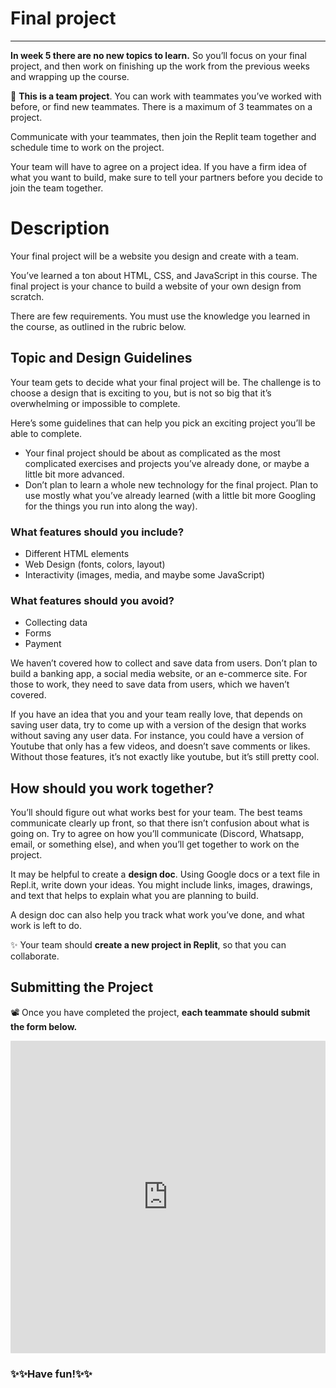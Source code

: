 # Final project

---

**In week 5 there are no new topics to learn.** So you’ll focus on your final project, and then work on finishing up the work from the previous weeks and wrapping up the course.

<aside>

👥 **This is a team project**. You can work with teammates you’ve worked with before, or find new teammates. There is a maximum of 3 teammates on a project.

Communicate with your teammates, then join the Replit team together and schedule time to work on the project.

Your team will have to agree on a project idea. If you have a firm idea of what
you want to build, make sure to tell your partners before you decide to join
the team together.

<!-- TODO: create final project in Replit as a group project -->

</aside>

# Description

Your final project will be a website you design and create with a team.

You’ve learned a ton about HTML, CSS, and JavaScript in this course. The final
project is your chance to build a website of your own design from scratch.

There are few requirements. You must use the knowledge you learned in the
course, as outlined in the rubric below.

## Topic and Design Guidelines

Your team gets to decide what your final project will be. The challenge is to choose a design that is exciting to you, but is not so big that it’s overwhelming or impossible to complete.

Here’s some guidelines that can help you pick an exciting project you’ll be able to complete.

- Your final project should be about as complicated as the most complicated exercises and projects you’ve already done, or maybe a little bit more advanced.
- Don’t plan to learn a whole new technology for the final project. Plan to use mostly what you’ve already learned (with a little bit more Googling for the things you run into along the way).

### What features should you **include?**

- Different HTML elements
- Web Design (fonts, colors, layout)
- Interactivity (images, media, and maybe some JavaScript)

### What features should you **avoid**?

- Collecting data
- Forms
- Payment

We haven’t covered how to collect and save data from users. Don’t plan to build a banking app, a social media website, or an e-commerce site. For those to work, they need to save data from users, which we haven’t covered.

If you have an idea that you and your team really love, that depends on saving user data, try to come up with a version of the design that works without saving any user data. For instance, you could have a version of Youtube that only has a few videos, and doesn’t save comments or likes. Without those features, it’s not exactly like youtube, but it’s still pretty cool.

## How should you work together?

You’ll should figure out what works best for your team. The best teams communicate clearly up front, so that there isn’t confusion about what is going on. Try to agree on how you’ll communicate (Discord, Whatsapp, email, or something else), and when you’ll get together to work on the project.

It may be helpful to create a **design doc**. Using Google docs or a text file in Repl.it, write down your ideas. You might include links, images, drawings, and text that helps to explain what you are planning to build.

A design doc can also help you track what work you’ve done, and what work is left to do.

<aside>

✨ Your team should **create a new project in Replit**, so that you can collaborate.

</aside>

## Submitting the Project

<aside>


📽️ Once you have completed the project, **each teammate should submit the form below.**

<!-- TODO: Replace Form / Update submission instructions -->

<div style="width:100%;height:500px;"><iframe src="https://docs.google.com/forms/d/e/1FAIpQLSdzMaTfx3c3FRVOrXVk7nh-lx3DSjYjAKkluZ2gkK5gpcJIsQ/viewform?usp=send_form&embed=true" frameborder="0" sandbox="allow-scripts allow-popups allow-top-navigation-by-user-activation allow-forms allow-same-origin" allowfullscreen="" style="width: 100%; height: 100%; border-radius: 1px; pointer-events: auto; background-color: white;"></iframe></div>

</aside>

### ✨✨Have fun!✨✨